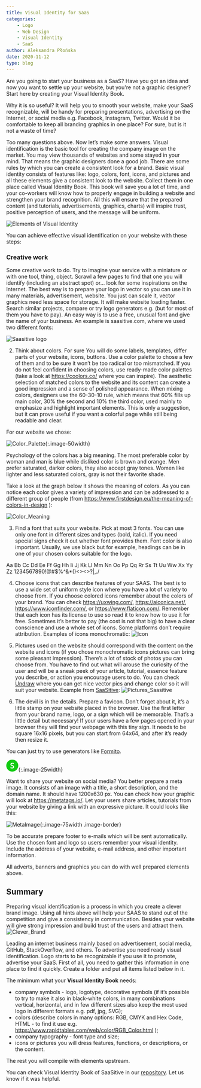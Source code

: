 ```yaml
---
title: Visual Identity for SaaS
categories:
    - Logo
    - Web Design
    - Visual Identity
    - SaaS
author: Aleksandra Płońska
date: 2020-11-12
type: blog
---
```


Are you going to start your business as a SaaS? Have you got an idea and now you want to settle up your website, but you're not a graphic designer? Start here by creating your Visual Identity Book.

Why it is so useful? It will help you to smooth your website, make your SaaS recognizable, will be handy for preparing presentations, advertising on the Internet, or social media e.g. Facebook, Instagram, Twitter. Would it be comfortable to keep all branding graphics in one place? For sure, but is it not a waste of time?

Too many questions above. Now let’s make some answers. Visual identification is the basic tool for creating the company image on the market. You may view thousands of websites and some stayed in your mind. That means the graphic designers done a good job. There are some rules by which you can create a consistent look for a brand. Basic visual identity consists of features like: logo, colors, font, icons, and pictures and all these elements give a consistent look to the website. Collect them in one place called Visual Identity Book. This book will save you a lot of time, and your co-workers will know how to properly engage in building a website and strengthen your brand recognition. All this will ensure that the prepared content (and tutorials, advertisements, graphics, charts) will inspire trust, positive perception of users, and the message will be uniform. 

![Elements of Visual Identity](elements_of_visual_identity.png)

You can achieve effective visual identification on your website with these steps:

### Creative work

Some creative work to do. Try to imagine your service with a miniature or with one tool, thing, object. Scrawl a few pages to find that one you will identify (including an abstract spot) or... look for some inspirations on the Internet. The best way is to prepare your logo in vector so you can use it in many materials, advertisement, website. You just can scale it, vector graphics need less space for storage. It will make website loading faster. Search similar projects, compare or try logo generators e.g. (but for most of them you have to pay). An easy way is to use a free, unusual font and give the name of your business. An example is saasitive.com, where we used two different fonts:

![Saasitive logo](logo_saasitive.png)

2. Think about colors. For sure You will do some labels, templates, differ parts of your website, icons, buttons. Use a color palette to chose a few of them and to be sure it won’t be too radical or too mismatched. If you do not feel confident in choosing colors, use ready-made color palettes (take a look at https://coolors.co/ where you can inspire). The aesthetic selection of matched colors to the website and its content can create a good impression and a sense of polished appearance. When mixing colors, designers use the 60-30-10 rule, which means that 60% fills up main color, 30% the second and 10% the third color, used mainly to emphasize and highlight important elements. This is only a suggestion, but it can prove useful if you want a colorful page while still being readable and clear.

 For our website we chose:

![Color_Palette](color_palette.jpg){:.image-50width}

 Psychology of the colors has a big meaning. The most preferable color by woman and man is blue while disliked color is brown and orange. Men prefer saturated, darker colors, they also accept gray tones. Women like lighter and less saturated colors, gray is not their favorite shade.

 Take a look at the graph below it shows the meaning of colors. As you can notice each color gives a variety of impression and can be addressed to a different group of people (from https://www.firstdesign.eu/the-meaning-of-colors-in-design ):

![Color_Meaning](color_meaning.jpg)

3. Find a font that suits your website. Pick at most 3 fonts. You can use only one font in different sizes and types (bold, italic). If you need special signs check it out whether font provides them. Font color is also important. Usually, we use black but for example, headings can be in one of your chosen colors suitable for the logo.

Aa Bb Cc Dd Ee Ff Gg Hh Ii Jj Kk Ll Mm Nn Oo Pp Qq Rr Ss Tt Uu Ww Xx Yy Zz
1234567890!@#$%^&*()<><>?|\,./

4.	Choose icons that can describe features of your SAAS. The best is to use a wide set of uniform style icon where you have a lot of variety to choose from. If you choose colored icons remember about the colors of your brand. You can check https://uxwing.com/, https://aiconica.net/, https://www.iconfinder.com/, or https://www.flaticon.com/. Remember that each icon has its license to use so read it to know how to use it for free. Sometimes it’s better to pay (the cost is not that big) to have a clear conscience and use a whole set of icons. Some platforms don’t require attribution. Examples of icons monochromatic:
![Icon](icons.png)

5.	Pictures used on the website should correspond with the content on the website and icons (if you chose monochromatic icons pictures can bring some pleasant impression). There’s a lot of stock of photos you can choose from. You have to find out what will arouse the curiosity of the user and will be a sneak peek of your article, tutorial, essence feature you describe, or action you encourage users to do. You can check [Undraw](https://undraw.co/illustrations) where you can get nice vector pics and change color so it will suit your website. Example from [SaaSitive](https://saasitive.com):
![Pictures_Saasitive](pictures_saasitive.png)

6.	The devil is in the details.
Prepare a favicon. Don’t forget about it, it’s a little stamp on your website placed in the browser. Use the first letter from your brand name, logo, or a sign which will be memorable. That’s a little detail but necessary! If your users have a few pages opened in your browser they will find your webpage with this tiny sign. It needs to be square 16x16 pixels, but you can start from 64x64, and after it’s ready then resize it.

You can just try to use generators like [Formito](https://formito.com/tools/favicon).

![Favicon](favicon.png){:.image-25width}

Want to share your website on social media? You better prepare a meta image. It consists of an image with a title, a short description, and the domain name. It should have 1200x630 px. You can check how your graphic will look at https://metatags.io/. Let your users share articles, tutorials from your website by giving a link with an expressive picture. It could looks like this:

![MetaImage](metaimage.png){:.image-75width .image-border}

To be accurate prepare footer to e-mails which will be sent automatically. Use the chosen font and logo so users remember your visual identity. Include the address of your website, e-mail address, and other important information.

All adverts, banners and graphics you can do with well prepared elements above.

## Summary

Preparing visual identification is a process in which you create a clever brand image. Using all hints above will help your SAAS to stand out of the competition and give a consistency in communication. Besides your website will give strong impression and build trust of the users and attract them. 
![Clever_Brand](Clever_Brand.png)

Leading an internet business mainly based on advertisement, social media, GitHub, StackOverflow, and others. To advertise you need ready visual identification. Logo starts to be recognizable if you use it to promote, advertise your SaaS. First of all, you need to gather this information in one place to find it quickly. Create a folder and put all items listed below in it.

The minimum what your **Visual Identity Book** needs:
- company symbols - logo, logotype, decorative symbols (if it’s possible to try to make it also in black-white colors, in many combinations vertical, horizontal, and in few different sizes also keep the most used logo in different formats e.g. pdf, jpg, SVG);
- colors (describe colors in many options: RGB, CMYK and Hex Code, HTML - to find it use e.g. https://www.rapidtables.com/web/color/RGB_Color.html );
- company typography - font type and size;
- icons or pictures you will dress features, functions, or descriptions, or the content.

The rest you will compile with elements upstream.  

You can check Visual Identity Book of SaaSitive in our [repository](https://github.com/saasitive/visual-identity-book). Let us know if it was helpful. 






